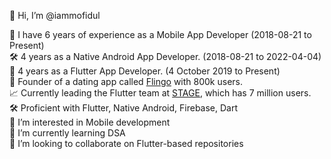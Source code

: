 👋 Hi, I’m @iammofidul 

  
🍎 I have 6 years of experience as a Mobile App Developer  (2018-08-21 to Present)  
🛠️ 4 years as a Native Android App Developer.  (2018-08-21 to 2022-04-04)  
🍎 4 years as a Flutter App Developer.  (4 October 2019 to Present)  
🚀 Founder of a dating app called [Flingo](https://play.google.com/store/apps/details?id=com.contactmofidul.fling&hl=en-IN) with 800k users.     
📈 Currently leading the Flutter team at [STAGE](https://www.stage.in/haryanvi), which has 7 million users.   
🛠️ Proficient with Flutter, Native Android, Firebase, Dart  
👀 I’m interested in Mobile development   
🌱 I’m currently learning DSA   
💞️ I’m looking to collaborate on Flutter-based repositories 

<!---
iammofidul/iammofidul is a ✨ special ✨ repository because its `README.md` (this file) appears on your GitHub profile.
You can click the Preview link to take a look at your changes.
--->


